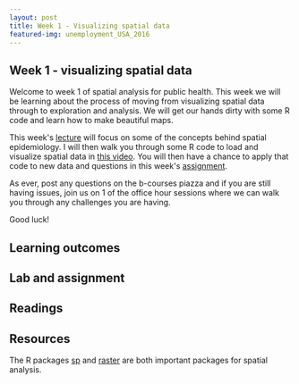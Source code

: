 ```yaml
---
layout: post
title: Week 1 - Visualizing spatial data
featured-img: unemployment_USA_2016
---
```


## Week 1 - visualizing spatial data

Welcome to week 1 of spatial analysis for public health. This week we will be learning about the process of moving from visualizing spatial data through to exploration and analysis. We will get our hands dirty with some R code and learn how to make beautiful maps.

This week's [lecture]() will focus on some of the concepts behind spatial epidemiology. I will then walk you through some R code to load and visualize spatial data in [this video](). You will then have a chance to apply that code to new data and questions in this week's [assignment]().

As ever, post any questions on the b-courses piazza and if you are still having issues, join us on 1 of the office hour sessions where we can walk you through any challenges you are having.

Good luck!

## Learning outcomes


## Lab and assignment


## Readings


## Resources

The R packages [sp][sp_cran] and [raster][raster_cran] are both important packages for spatial analysis.   

[raster_cran]: https://cran.r-project.org/web/packages/raster/index.html
[sp_cran]: https://cran.r-project.org/web/packages/sp/index.html